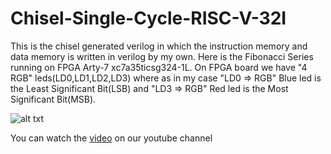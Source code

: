 # Chisel-Single-Cycle-RISC-V-32I
This is the chisel generated verilog in which the instruction memory and data memory is written in verilog by my own.
Here is the Fibonacci Series running on FPGA Arty-7 xc7a35ticsg324-1L. On FPGA board we have "4 RGB" leds(LD0,LD1,LD2,LD3) where as in my case "LD0 => RGB" Blue led is the Least Significant Bit(LSB) and "LD3 => RGB" Red led is the Most Significant Bit(MSB).

![alt txt](https://github.com/zeeshanrafique009/Chisel-Single-Cycle-RISC-V/blob/master/description.PNG)

You can watch the [video](https://www.youtube.com/watch?v=6RJ4npCnwvA) on our youtube channel
